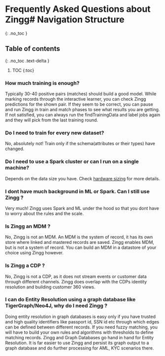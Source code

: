 # Frequently Asked Questions about Zingg# Navigation Structure
{: .no_toc }

## Table of contents
{: .no_toc .text-delta }

1. TOC
{:toc}

### How much training is enough?

Typically 30-40 positive pairs (matches) should build a good model. While marking records through the interactive learner, you can check Zingg predictions for the shown pair. If they seem to be correct, you can pause and run Zingg in train and match phases to see what results you are getting. If not satisfied, you can always run the findTrainingData and label jobs again and they will pick from the last training round.

### Do I need to train for every new dataset?

No, absolutely not! Train only if the schema(attributes or their types) have changed. 

### Do I need to use a Spark cluster or can I run on a single machine?

Depends on the data size you have. Check [hardware sizing](hardwareSizing.md) for more details.

### I dont have much background in ML or Spark. Can I still use Zingg ?

Very much! Zingg uses Spark and ML under the hood so that you dont have to worry about the rules and the scale. 

### Is Zingg an MDM ?

No, Zingg is not an MDM. An MDM is the system of record, it has its own store where linked and mastered records are saved. Zingg enables MDM, but is not a system of record. You can build an MDM in a datastore of your choice using Zingg however. 

### Is Zingg a CDP ?

No, Zingg is not a CDP, as it does not stream events or customer data through different channels. Zingg does overlap with the CDPs identity resolution and building customer 360 views. 

### I can do Entity Resolution using a graph database like TigerGraph/Neo4J, why do I need Zingg ?

Doing entity resolution in graph databases is easy only if you have trusted and high quality identifiers like passport id, SSN id etc through which edges can be defined between different records. If you need fuzzy matching, you will have to build your own rules and algorithms with thresholds to define matching records. Zingg and Graph Databases go hand in hand for Entity Resolution. It is far easier to use Zingg and persist its graph output to a graph database and do further processing for AML, KYC scenarios there. 
